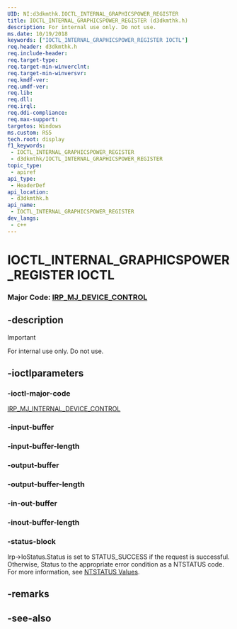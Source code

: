```yaml
---
UID: NI:d3dkmthk.IOCTL_INTERNAL_GRAPHICSPOWER_REGISTER
title: IOCTL_INTERNAL_GRAPHICSPOWER_REGISTER (d3dkmthk.h)
description: For internal use only. Do not use.
ms.date: 10/19/2018
keywords: ["IOCTL_INTERNAL_GRAPHICSPOWER_REGISTER IOCTL"]
req.header: d3dkmthk.h
req.include-header: 
req.target-type: 
req.target-min-winverclnt: 
req.target-min-winversvr: 
req.kmdf-ver: 
req.umdf-ver: 
req.lib: 
req.dll: 
req.irql: 
req.ddi-compliance: 
req.max-support: 
targetos: Windows
ms.custom: RS5
tech.root: display
f1_keywords:
 - IOCTL_INTERNAL_GRAPHICSPOWER_REGISTER
 - d3dkmthk/IOCTL_INTERNAL_GRAPHICSPOWER_REGISTER
topic_type:
 - apiref
api_type:
 - HeaderDef
api_location:
 - d3dkmthk.h
api_name:
 - IOCTL_INTERNAL_GRAPHICSPOWER_REGISTER
dev_langs:
 - c++
---
```


# IOCTL_INTERNAL_GRAPHICSPOWER_REGISTER IOCTL

### Major Code:  [IRP_MJ_DEVICE_CONTROL](/windows-hardware/drivers/kernel/irp-mj-device-control)


## -description

> [!IMPORTANT]
> For internal use only. Do not use.

## -ioctlparameters

### -ioctl-major-code

[IRP_MJ_INTERNAL_DEVICE_CONTROL](/windows-hardware/drivers/kernel/irp-mj-internal-device-control)

### -input-buffer


### -input-buffer-length 


### -output-buffer


### -output-buffer-length 


### -in-out-buffer


### -inout-buffer-length 


### -status-block

Irp->IoStatus.Status is set to STATUS_SUCCESS if the request is successful.
Otherwise, Status to the appropriate error condition as a NTSTATUS code. 
For more information, see [NTSTATUS Values](/windows-hardware/drivers/kernel/ntstatus-values).

## -remarks

## -see-also
